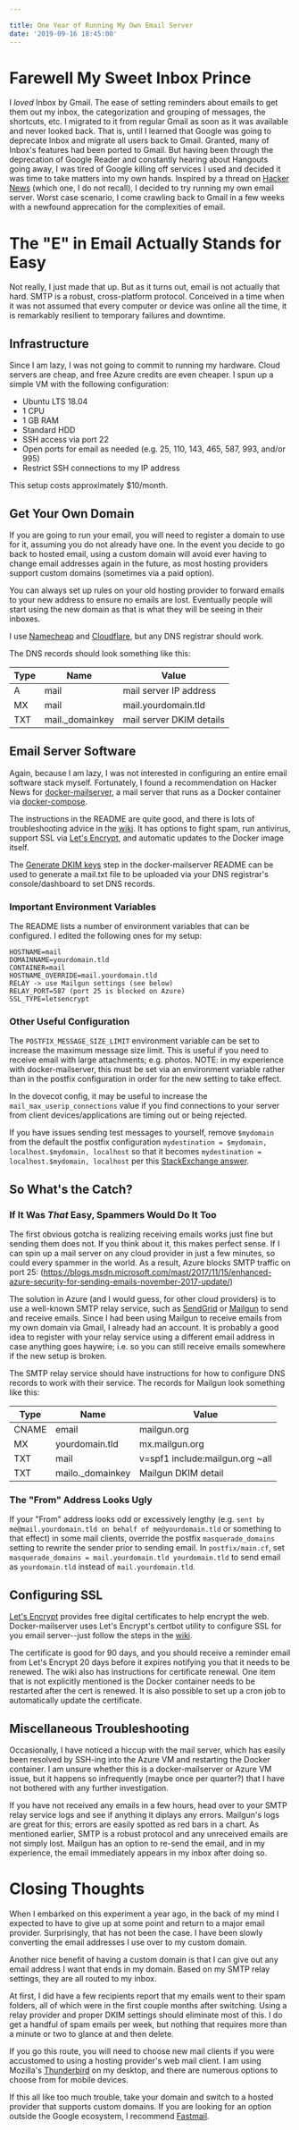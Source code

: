 ```yaml
---

title: One Year of Running My Own Email Server
date: '2019-09-16 18:45:00'
---
```


# Farewell My Sweet Inbox Prince

I _loved_ Inbox by Gmail. The ease of setting reminders about emails to get them out my inbox, the categorization and grouping of messages, the shortcuts, etc. I migrated to it from regular Gmail as soon as it was available and never looked back. That is, until I learned that Google was going to deprecate Inbox and migrate all users back to Gmail. Granted, many of Inbox's features had been ported to Gmail. But having been through the deprecation of Google Reader and constantly hearing about Hangouts going away, I was tired of Google killing off services I used and decided it was time to take matters into my own hands. Inspired by a thread on [Hacker News](https://news.ycombinator.com) (which one, I do not recall), I decided to try running my own email server. Worst case scenario, I come crawling back to Gmail in a few weeks with a newfound apprecation for the complexities of email.

# The "E" in Email Actually Stands for Easy

Not really, I just made that up. But as it turns out, email is not actually that hard. SMTP is a robust, cross-platform protocol. Conceived in a time when it was not assumed that every computer or device was online all the time, it is remarkably resilient to temporary failures and downtime.

## Infrastructure

Since I am lazy, I was not going to commit to running my hardware. Cloud servers are cheap, and free Azure credits are even cheaper. I spun up a simple VM with the following configuration:

* Ubuntu LTS 18.04
* 1 CPU
* 1 GB RAM 
* Standard HDD
* SSH access via port 22
* Open ports for email as needed (e.g. 25, 110, 143, 465, 587, 993, and/or 995)
* Restrict SSH connections to my IP address 

This setup costs approximately $10/month.

## Get Your Own Domain

If you are going to run your email, you will need to register a domain to use for it, assuming you do not already have one. In the event you decide to go back to hosted email, using a custom domain will avoid ever having to change email addresses again in the future, as most hosting providers support custom domains (sometimes via a paid option). 

You can always set up rules on your old hosting provider to forward emails to your new address to ensure no emails are lost. Eventually people will start using the new domain as that is what they will be seeing in their inboxes.

I use [Namecheap](https://www.namecheap.com/) and [Cloudflare](https://www.cloudflare.com), but any DNS registrar should work. 

The DNS records should look something like this:

| Type | Name | Value |
| ---- | ---- | ----- |
| A    | mail | mail server IP address |
| MX   | mail | mail.yourdomain.tld |
| TXT  | mail._domainkey | mail server DKIM details |

## Email Server Software

Again, because I am lazy, I was not interested in configuring an entire email software stack myself. Fortunately, I found a recommendation on Hacker News for [docker-mailserver](https://github.com/tomav/docker-mailserver), a mail server that runs as a Docker container via [docker-compose](https://docs.docker.com/compose/).

The instructions in the README are quite good, and there is lots of troubleshooting advice in the [wiki](https://github.com/tomav/docker-mailserver/wiki). It has options to fight spam, run antivirus, support SSL via [Let's Encrypt](https://github.com/tomav/docker-mailserver/wiki), and automatic updates to the Docker image itself.

The [Generate DKIM keys](https://github.com/tomav/docker-mailserver#generate-dkim-keys) step in the docker-mailserver README can be used to generate a mail.txt file to be uploaded via your DNS registrar's console/dashboard to set DNS records. 

### Important Environment Variables

The README lists a number of environment variables that can be configured. I edited the following ones for my setup:

```
HOSTNAME=mail
DOMAINNAME=yourdomain.tld
CONTAINER=mail
HOSTNAME_OVERRIDE=mail.yourdomain.tld
RELAY -> use Mailgun settings (see below)
RELAY_PORT=587 (port 25 is blocked on Azure)
SSL_TYPE=letsencrypt
```

### Other Useful Configuration

The `POSTFIX_MESSAGE_SIZE_LIMIT` environment variable can be set to increase the maximum message size limit. This is useful if you need to receive email with large attachments; e.g. photos. NOTE: in my experience with docker-mailserver, this must be set via an environment variable rather than in the postfix configuration in order for the new setting to take effect.

In the dovecot config, it may be useful to increase the `mail_max_userip_connections` value if you find connections to your server from client devices/applications are timing out or being rejected.

If you have issues sending test messages to yourself, remove `$mydomain` from the default the postfix configuration 
`mydestination = $mydomain, localhost.$mydomain, localhost` so that it becomes `mydestination = localhost.$mydomain, localhost` 
per this [StackExchange answer](https://serverfault.com/questions/179419/postfix-recipient-address-rejected-user-unknown-in-local-recipient-table).


## So What's the Catch?

### If It Was _That_ Easy, Spammers Would Do It Too

The first obvious gotcha is realizing receiving emails works just fine but sending them does not. If you think about it, this makes perfect sense. If I can spin up a mail server on any cloud provider in just a few minutes, so could every spammer in the world. As a result, Azure blocks SMTP traffic on port 25: (https://blogs.msdn.microsoft.com/mast/2017/11/15/enhanced-azure-security-for-sending-emails-november-2017-update/)

The solution in Azure (and I would guess, for other cloud providers) is to use a well-known SMTP relay service, such as [SendGrid](https://sendgrid.com/) or [Mailgun](https://www.mailgun.com/) to send and receive emails. Since I had been using Mailgun to receive emails from my own domain via Gmail, I already had an account. It is probably a good idea to register with your relay service using a different email address in case anything goes haywire; i.e. so you can still receive emails somewhere if the new setup is broken.

The SMTP relay service should have instructions for how to configure DNS records to work with their service. The records for Mailgun look something like this:

| Type  | Name  | Value |
| ----  | ----  | ----- |
| CNAME | email | mailgun.org |
| MX    | yourdomain.tld  | mx.mailgun.org |
| TXT   | mail  | v=spf1 include:mailgun.org ~all |
| TXT   | mailo._domainkey | Mailgun DKIM detail  |

### The "From" Address Looks Ugly

If your "From" address looks odd or excessively lengthy (e.g. `sent by me@mail.yourdomain.tld on behalf of me@yourdomain.tld` or something to that effect) in some mail clients, override the postfix `masquerade_domains` setting to rewrite the sender prior to sending email. In `postfix/main.cf`, set `masquerade_domains = mail.yourdomain.tld yourdomain.tld` to send email as `yourdomain.tld` instead of `mail.yourdomain.tld`.

## Configuring SSL

[Let's Encrypt](https://letsencrypt.org) provides free digital certificates to help encrypt the web. Docker-mailserver uses Let's Encrypt's certbot utility to configure SSL for you email server--just follow the steps in the [wiki](https://github.com/tomav/docker-mailserver/wiki/Configure-SSL).

The certificate is good for 90 days, and you should receive a reminder email from Let's Encrypt 20 days before it expires notifying you that it needs to be renewed. The wiki also has instructions for certificate renewal. One item that is not explicitly mentioned is the Docker container needs to be restarted after the cert is renewed. It is also possible to set up a cron job to automatically update the certificate.

## Miscellaneous Troubleshooting

Occasionally, I have noticed a hiccup with the mail server, which has easily been resolved by SSH-ing into the Azure VM and restarting the Docker container. I am unsure whether this is a docker-mailserver or Azure VM issue, but it happens so infrequently (maybe once per quarter?) that I have not bothered with any further investigation.

If you have not received any emails in a few hours, head over to your SMTP relay service logs and see if anything it diplays any errors. Mailgun's logs are great for this; errors are easily spotted as red bars in a chart. As mentioned earlier, SMTP is a robust protocol and any unreceived emails are not simply lost. Mailgun has an option to re-send the email, and in my experience, the email immediately appears in my inbox after doing so.

# Closing Thoughts

When I embarked on this experiment a year ago, in the back of my mind I expected to have to give up at some point and return to a major email provider. Surprisingly, that has not been the case. I have been slowly converting the email addresses I use over to my custom domain.

Another nice benefit of having a custom domain is that I can give out any email address I want that ends in my domain. Based on my SMTP relay settings, they are all routed to my inbox. 

At first, I did have a few recipients report that my emails went to their spam folders, all of which were in the first couple months after switching. Using a relay provider and proper DKIM settings should eliminate most of this. I do get a handful of spam emails per week, but nothing that requires more than a minute or two to glance at and then delete.

If you go this route, you will need to choose new mail clients if you were accustomed to using a hosting provider's web mail client. I am using Mozilla's [Thunderbird](https://www.thunderbird.net/) on my desktop, and there are numerous options to choose from for mobile devices.

If this all like too much trouble, take your domain and switch to a hosted provider that supports custom domains. If you are looking for an option outside the Google ecosystem, I recommend [Fastmail](https://www.fastmail.com/).





